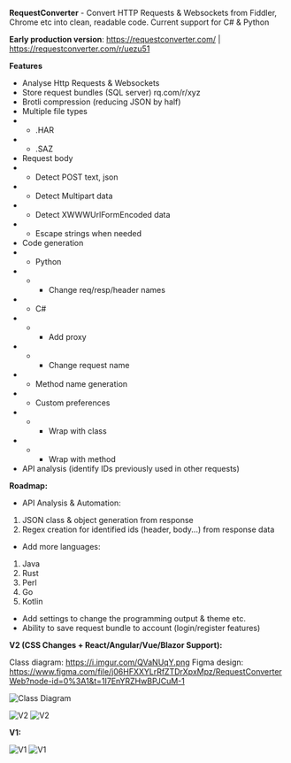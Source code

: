 **RequestConverter** - Convert HTTP Requests & Websockets from Fiddler, Chrome etc into clean, readable code. Current support for C# & Python

**Early production version**: https://requestconverter.com/ | https://requestconverter.com/r/uezu51

**Features**

* Analyse Http Requests & Websockets
* Store request bundles (SQL server) rq.com/r/xyz
* Brotli compression (reducing JSON by half)
* Multiple file types
* * .HAR
* * .SAZ
* Request body
* * Detect POST text, json
* * Detect Multipart data
* * Detect XWWWUrlFormEncoded data
* * Escape strings when needed
* Code generation
* * Python
* * * Change req/resp/header names
* * C#
* * * Add proxy
* * * Change request name
* * Method name generation
* * Custom preferences
* * * Wrap with class
* * * Wrap with method
* API analysis (identify IDs previously used in other requests)

**Roadmap:**

- API Analysis & Automation: 
1. JSON class & object generation from response
2. Regex creation for identified ids (header, body...) from response data
- Add more languages:
1. Java
2. Rust
3. Perl
4. Go
5. Kotlin
- Add settings to change the programming output & theme etc.
- Ability to save request bundle to account (login/register features)

**V2 (CSS Changes + React/Angular/Vue/Blazor Support):**

Class diagram: https://i.imgur.com/QVaNUqY.png
Figma design: https://www.figma.com/file/j06HFXXYLrRfZTDrXpxMpz/RequestConverterWeb?node-id=0%3A1&t=1I7EnYRZHwBPJCuM-1

![Class Diagram](https://i.imgur.com/QVaNUqY.png)

![V2](https://i.imgur.com/ef7u3T7.png)
![V2](https://i.imgur.com/rBxRGaT.png)

**V1:**

![V1](https://i.imgur.com/qhNUIOb.png)
![V1](https://i.imgur.com/GOC3fS5.png)
